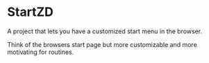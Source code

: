# StartZD
A project that lets you have a customized start menu in the browser.

Think of the browsers start page but more customizable and more motivating for routines.
